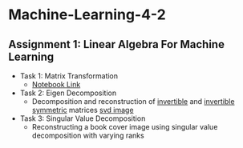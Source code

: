 # Machine-Learning-4-2

## Assignment 1: Linear Algebra For Machine Learning



* Task 1: Matrix Transformation
    - [Notebook Link]()
* Task 2: Eigen Decomposition
    - Decomposition and reconstruction of [invertible]() and [invertible symmetric]() matrices
[svd image]()
* Task 3: Singular Value Decomposition
    - Reconstructing a book cover image using singular value decomposition with varying ranks

